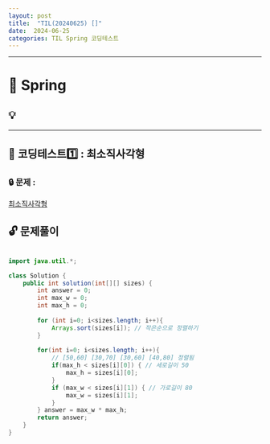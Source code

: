 ```yaml
---
layout: post
title:  "TIL(20240625) []"
date:  2024-06-25
categories: TIL Spring 코딩테스트
---
```


---------------------------------------------------------------------

# 📌 Spring

## 💡 



------------------------------------------------------------------

## 📌 코딩테스트1️⃣ : 최소직사각형

### 🔒 문제 : 
[최소직사각형](https://school.programmers.co.kr/learn/courses/30/lessons/86491)


## 🔓 문제풀이

```java

import java.util.*;

class Solution {
    public int solution(int[][] sizes) {
        int answer = 0;
        int max_w = 0;
        int max_h = 0;
        
        for (int i=0; i<sizes.length; i++){
            Arrays.sort(sizes[i]); // 작은순으로 정렬하기
        }
        
        for(int i=0; i<sizes.length; i++){
            // [50,60] [30,70] [30,60] [40,80] 정렬됨
            if(max_h < sizes[i][0]) { // 세로길이 50
                max_h = sizes[i][0];
            }
            if (max_w < sizes[i][1]) { // 가로길이 80
                max_w = sizes[i][1];
            }
        } answer = max_w * max_h; 
        return answer; 
    }
}

```


 
